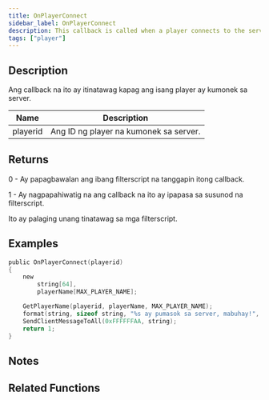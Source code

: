```yaml
---
title: OnPlayerConnect
sidebar_label: OnPlayerConnect
description: This callback is called when a player connects to the server.
tags: ["player"]
---
```


## Description

Ang callback na ito ay itinatawag kapag ang isang player ay kumonek sa server.

| Name     | Description                            |
| -------- | -------------------------------------- |
| playerid | Ang ID ng player na kumonek sa server. |

## Returns

0 - Ay papagbawalan ang ibang filterscript na tanggapin itong callback.

1 - Ay nagpapahiwatig na ang callback na ito ay ipapasa sa susunod na filterscript.

Ito ay palaging unang tinatawag sa mga filterscript.

## Examples

```c
public OnPlayerConnect(playerid)
{
    new
        string[64],
        playerName[MAX_PLAYER_NAME];

    GetPlayerName(playerid, playerName, MAX_PLAYER_NAME);
    format(string, sizeof string, "%s ay pumasok sa server, mabuhay!", playerName);
    SendClientMessageToAll(0xFFFFFFAA, string);
    return 1;
}
```

## Notes

<TipNPCCallbacks />

## Related Functions
